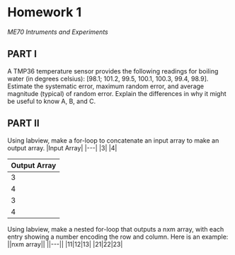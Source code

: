 # Homework 1
*ME70 Intruments and Experiments*

## PART I
A TMP36 temperature sensor provides the following readings for boiling water (in degrees celsius): [98.1; 101.2, 99.5, 100.1, 100.3, 99.4, 98.9]. Estimate the systematic error, maximum random error, and average magnitude (typical) of random error. Explain the differences in why it might be useful to know A, B, and C.

## PART II
Using labview, make a for-loop to concatenate an input array to make an output array.
|Input Array|
|---|
|3|
|4|

|Output Array|
|---|
|3|
|4|
|3|
|4|

Using labview, make a nested for-loop that outputs a nxm array, with each entry showing a number encoding the row and column. Here is an example:
||nxm array||
||---||
|11|12|13|
|21|22|23|
